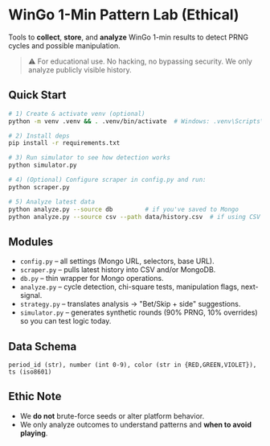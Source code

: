 # WinGo 1-Min Pattern Lab (Ethical)
Tools to **collect**, **store**, and **analyze** WinGo 1-min results to detect PRNG cycles and possible manipulation.
> ⚠️ For educational use. No hacking, no bypassing security. We only analyze publicly visible history.

## Quick Start
```bash
# 1) Create & activate venv (optional)
python -m venv .venv && . .venv/bin/activate  # Windows: .venv\Scripts\activate

# 2) Install deps
pip install -r requirements.txt

# 3) Run simulator to see how detection works
python simulator.py

# 4) (Optional) Configure scraper in config.py and run:
python scraper.py

# 5) Analyze latest data
python analyze.py --source db         # if you've saved to Mongo
python analyze.py --source csv --path data/history.csv  # if using CSV
```

## Modules
- `config.py` – all settings (Mongo URL, selectors, base URL).
- `scraper.py` – pulls latest history into CSV and/or MongoDB.
- `db.py` – thin wrapper for Mongo operations.
- `analyze.py` – cycle detection, chi-square tests, manipulation flags, next-signal.
- `strategy.py` – translates analysis → "Bet/Skip + side" suggestions.
- `simulator.py` – generates synthetic rounds (90% PRNG, 10% overrides) so you can test logic today.

## Data Schema
```
period_id (str), number (int 0-9), color (str in {RED,GREEN,VIOLET}), ts (iso8601)
```

## Ethic Note
- We **do not** brute-force seeds or alter platform behavior.
- We only analyze outcomes to understand patterns and **when to avoid playing**.
